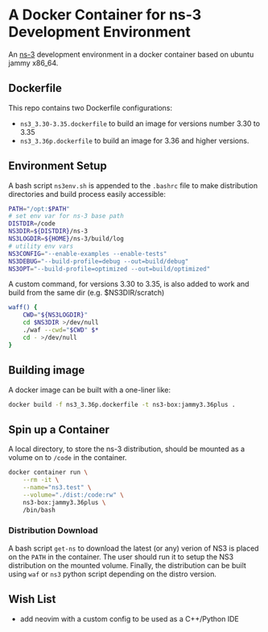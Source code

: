 # A Docker Container for ns-3 Development Environment

An [ns-3](https://www.nsnam.org/) development environment in a docker container based on ubuntu jammy x86_64.

## Dockerfile

This repo contains two Dockerfile configurations:
- `ns3_3.30-3.35.dockerfile` to build an image for versions number 3.30 to 3.35
- `ns3_3.36p.dockerfile` to build an image for 3.36 and higher versions.

## Environment Setup

A bash script `ns3env.sh` is appended to the `.bashrc` file to make distribution directories and build process easily accessible:

```bash
PATH="/opt:$PATH"
# set env var for ns-3 base path
DISTDIR=/code
NS3DIR=${DISTDIR}/ns-3
NS3LOGDIR=${HOME}/ns-3/build/log
# utility env vars
NS3CONFIG="--enable-examples --enable-tests"
NS3DEBUG="--build-profile=debug --out=build/debug"
NS3OPT="--build-profile=optimized --out=build/optimized"
```

A custom command, for versions 3.30 to 3.35, is also added to work and build from the same dir (e.g. $NS3DIR/scratch)
```bash
waff() {
    CWD="${NS3LOGDIR}"
    cd $NS3DIR >/dev/null
    ./waf --cwd="$CWD" $*
    cd - >/dev/null
}
```

## Building image

A docker image can be built with a one-liner like:
```bash
docker build -f ns3_3.36p.dockerfile -t ns3-box:jammy3.36plus .
```

## Spin up a Container

A local directory, to store the ns-3 distribution, should be mounted as a volume on to `/code` in the container.
```bash
docker container run \
    --rm -it \
    --name="ns3.test" \
    --volume="./dist:/code:rw" \
    ns3-box:jammy3.36plus \
    /bin/bash
```

### Distribution Download

A bash script `get-ns` to download the latest (or any) verion of NS3 is placed on the `PATH` in the container. The user should run it to setup the NS3 distribution on the mounted volume. Finally, the distribution can be built using `waf` or `ns3` python script depending on the distro version.

## Wish List

- add neovim with a custom config to be used as a C++/Python IDE
